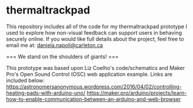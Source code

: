 # thermaltrackpad

This repository includes all of the code for my thermaltrackpad prototype I used to explore how non-visual feedback can support users in behaving securely online. If you would like full details about the project, feel free to email me at: daniela.napoli@carleton.ca

=== We stand on the shoulders of giants! ===

This prototype was based upon Liz Coelho's code/schematics and Maker Pro's Open Sound Control (OSC) web application example. Links are included below:
https://astronomersanonymous.wordpress.com/2016/04/02/controlling-heating-pads-with-arduino-uno/
https://maker.pro/arduino/projects/learn-how-to-enable-communication-between-an-arduino-and-web-browser
